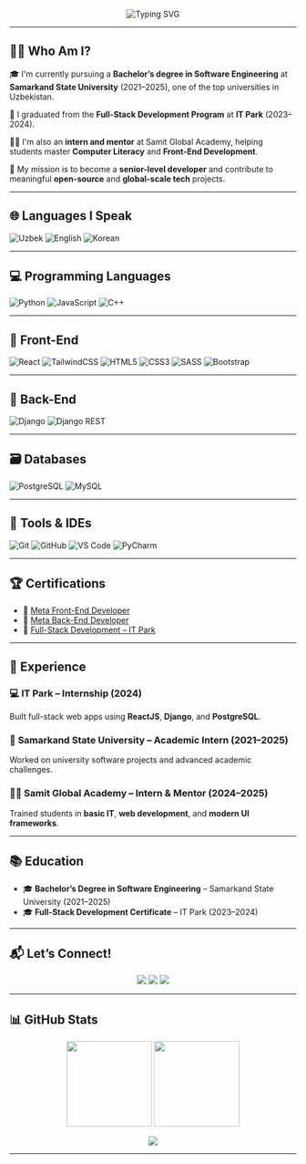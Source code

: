 <!-- Header -->
<p align="center">
  <img src="https://readme-typing-svg.demolab.com?font=Fira+Code&duration=4000&pause=1000&color=00BFFF&width=600&lines=Assalomu+alaikum!+I'm+Elmurod+Azodov;Full-Stack+Developer;ReactJS+%7C+Django+%7C+PostgreSQL;Software+Engineer+from+Uzbekistan;Let's+Build+the+Future!" alt="Typing SVG" />
</p>



---

## 👨‍🎓 Who Am I?

🎓 I'm currently pursuing a **Bachelor’s degree in Software Engineering** at **Samarkand State University** (2021–2025), one of the top universities in Uzbekistan.

🚀 I graduated from the **Full-Stack Development Program** at **IT Park** (2023–2024).

🧑‍🏫 I'm also an **intern and mentor** at Samit Global Academy, helping students master **Computer Literacy** and **Front-End Development**.

🌟 My mission is to become a **senior-level developer** and contribute to meaningful **open-source** and **global-scale tech** projects.

---

## 🌐 Languages I Speak

![Uzbek](https://img.shields.io/badge/O'zbek-Ona_til-lightgrey?style=flat-square&logo=googletranslate)
![English](https://img.shields.io/badge/English-A2-blue?style=flat-square&logo=bookstack)
![Korean](https://img.shields.io/badge/Korean-TOPIK%20I%20(Level%202)-brightgreen?style=flat-square&logo=academia)

---

## 💻 Programming Languages

![Python](https://img.shields.io/badge/-Python-3776AB?style=for-the-badge&logo=python)
![JavaScript](https://img.shields.io/badge/-JavaScript-F7DF1E?style=for-the-badge&logo=javascript)
![C++](https://img.shields.io/badge/-C++-00599C?style=for-the-badge&logo=cplusplus)

---

## 🎨 Front-End

![React](https://img.shields.io/badge/-React-20232A?style=for-the-badge&logo=react)
![TailwindCSS](https://img.shields.io/badge/-TailwindCSS-38B2AC?style=for-the-badge&logo=tailwind-css)
![HTML5](https://img.shields.io/badge/-HTML5-E34F26?style=for-the-badge&logo=html5)
![CSS3](https://img.shields.io/badge/-CSS3-1572B6?style=for-the-badge&logo=css3)
![SASS](https://img.shields.io/badge/-SASS-CC6699?style=for-the-badge&logo=sass)
![Bootstrap](https://img.shields.io/badge/-Bootstrap-7952B3?style=for-the-badge&logo=bootstrap)

---

## 🔧 Back-End

![Django](https://img.shields.io/badge/-Django-092E20?style=for-the-badge&logo=django)
![Django REST](https://img.shields.io/badge/-DRF-FF1700?style=for-the-badge&logo=django)

---

## 🗃️ Databases

![PostgreSQL](https://img.shields.io/badge/-PostgreSQL-4169E1?style=for-the-badge&logo=postgresql)
![MySQL](https://img.shields.io/badge/-MySQL-00758F?style=for-the-badge&logo=mysql)

---

## 🧰 Tools & IDEs

![Git](https://img.shields.io/badge/-Git-F05032?style=for-the-badge&logo=git)
![GitHub](https://img.shields.io/badge/-GitHub-181717?style=for-the-badge&logo=github)
![VS Code](https://img.shields.io/badge/-VSCode-007ACC?style=for-the-badge&logo=visual-studio-code)
![PyCharm](https://img.shields.io/badge/-PyCharm-000000?style=for-the-badge&logo=pycharm)

---

## 🏆 Certifications

- 📘 [Meta Front-End Developer](#)
- 📗 [Meta Back-End Developer](#)
- 📙 [Full-Stack Development – IT Park](#)

---

## 💼 Experience

### 💻 **IT Park** – Internship (2024)  
Built full-stack web apps using **ReactJS**, **Django**, and **PostgreSQL**.

### 🏫 **Samarkand State University** – Academic Intern (2021–2025)  
Worked on university software projects and advanced academic challenges.

### 👨‍🏫 **Samit Global Academy** – Intern & Mentor (2024–2025)  
Trained students in **basic IT**, **web development**, and **modern UI frameworks**.

---

## 📚 Education

- 🎓 **Bachelor’s Degree in Software Engineering** – Samarkand State University (2021–2025)
- 🎓 **Full-Stack Development Certificate** – IT Park (2023–2024)

---

## 📬 Let’s Connect!

<p align="center">
  <a href="mailto:the.elmurod@gmail.com"><img src="https://img.shields.io/badge/Gmail-D14836?style=for-the-badge&logo=gmail&logoColor=white"></a>
  <a href="https://t.me/the_elmurod"><img src="https://img.shields.io/badge/Telegram-2CA5E0?style=for-the-badge&logo=telegram&logoColor=white"></a>
  <a href="https://github.com/ElmurodAzodov"><img src="https://img.shields.io/badge/GitHub-100000?style=for-the-badge&logo=github&logoColor=white"></a>
</p>

---

## 📊 GitHub Stats

<p align="center">
  <img src="https://github-readme-stats.vercel.app/api?username=ElmurodAzodov&show_icons=true&theme=radical&hide_border=true&count_private=true" height="150" />
  <img src="https://github-readme-streak-stats.herokuapp.com?user=ElmurodAzodov&theme=radical&hide_border=true" height="150" />
</p>

<p align="center">
  <img src="https://github-readme-activity-graph.vercel.app/graph?username=ElmurodAzodov&theme=react-dark&hide_border=true" />
</p>

---
